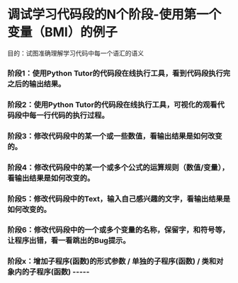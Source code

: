 # 调试学习代码段的N个阶段-使用第一个变量（BMI）的例子

目的：试图准确理解学习代码中每一个语汇的语义

### 阶段1：使用Python Tutor的代码段在线执行工具，看到代码段执行完之后的输出结果。

### 阶段2：使用Python Tutor的代码段在线执行工具，可视化的观看代码段中每一行代码的执行过程。

### 阶段3：修改代码段中的某一个或一些数值，看输出结果是如何改变的。

### 阶段4：修改代码段中的某一个或多个公式的运算规则（数值/变量），看输出结果是如何改变的。

### 阶段5：修改代码段中的Text，输入自己感兴趣的文字，看输出结果是如何改变的。

### 阶段6：修改代码段中的一个或多个变量的名称，保留字，和符号等，让程序出错，看一看跳出的Bug提示。

### 阶段x：增加子程序(函数)的形式参数 / 单独的子程序(函数) / 类和对象内的子程序(函数) -----

